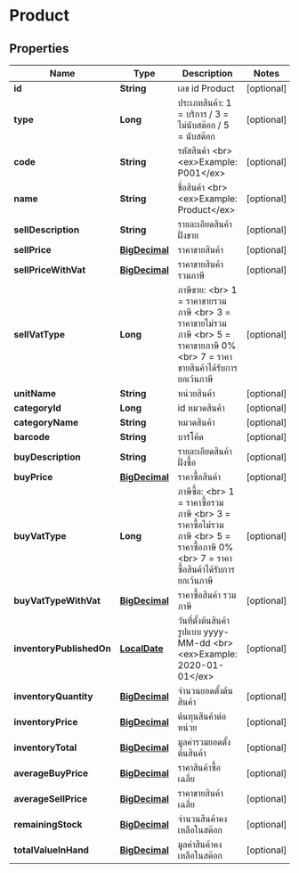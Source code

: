 

# Product

## Properties

Name | Type | Description | Notes
------------ | ------------- | ------------- | -------------
**id** | **String** | เลข id Product |  [optional]
**type** | **Long** | ประเภทสินค้า: 1 &#x3D; บริการ / 3 &#x3D; ไม่นับสต๊อก / 5 &#x3D; นับสต๊อก |  [optional]
**code** | **String** | รหัสสินค้า &lt;br&gt; &lt;ex&gt;Example: P001&lt;/ex&gt; |  [optional]
**name** | **String** | ชื่อสินค้า &lt;br&gt; &lt;ex&gt;Example: Product&lt;/ex&gt; |  [optional]
**sellDescription** | **String** | รายละเอียดสินค้า ฝั่งขาย |  [optional]
**sellPrice** | [**BigDecimal**](BigDecimal.md) | ราคาขายสินค้า |  [optional]
**sellPriceWithVat** | [**BigDecimal**](BigDecimal.md) | ราคาขายสินค้า รวมภาษี |  [optional]
**sellVatType** | **Long** | ภาษีขาย: &lt;br&gt; 1 &#x3D; ราคาขายรวมภาษี &lt;br&gt; 3 &#x3D; ราคาขายไม่รวมภาษี &lt;br&gt; 5 &#x3D; ราคาขายภาษี 0% &lt;br&gt; 7 &#x3D; ราคาขายสินค้าได้รับการยกเว้นภาษี |  [optional]
**unitName** | **String** | หน่วยสินค้า |  [optional]
**categoryId** | **Long** | id หมวดสินค้า |  [optional]
**categoryName** | **String** | หมวดสินค้า |  [optional]
**barcode** | **String** | บาร์โค้ด |  [optional]
**buyDescription** | **String** | รายละเอียดสินค้า ฝั่งซื้อ |  [optional]
**buyPrice** | [**BigDecimal**](BigDecimal.md) | ราคาซื้อสินค้า |  [optional]
**buyVatType** | **Long** | ภาษีซื้อ: &lt;br&gt; 1 &#x3D; ราคาซื้อรวมภาษี &lt;br&gt; 3 &#x3D; ราคาซื้อไม่รวมภาษี &lt;br&gt; 5 &#x3D; ราคาซื้อภาษี 0% &lt;br&gt; 7 &#x3D; ราคาซื้อสินค้าได้รับการยกเว้นภาษี |  [optional]
**buyVatTypeWithVat** | [**BigDecimal**](BigDecimal.md) | ราคาซื้อสินค้า รวมภาษี |  [optional]
**inventoryPublishedOn** | [**LocalDate**](LocalDate.md) | วันที่ตั้งต้นสินค้า รูปแบบ yyyy-MM-dd &lt;br&gt; &lt;ex&gt;Example: 2020-01-01&lt;/ex&gt; |  [optional]
**inventoryQuantity** | [**BigDecimal**](BigDecimal.md) | จำนวนยอดตั้งต้นสินค้า |  [optional]
**inventoryPrice** | [**BigDecimal**](BigDecimal.md) | ต้นทุนสินค้าต่อหน่วย |  [optional]
**inventoryTotal** | [**BigDecimal**](BigDecimal.md) | มูลค่ารวมยอดตั้งต้นสินค้า |  [optional]
**averageBuyPrice** | [**BigDecimal**](BigDecimal.md) | ราคาสินค้าซื้อเฉลี่ย |  [optional]
**averageSellPrice** | [**BigDecimal**](BigDecimal.md) | ราคาขายสินค้าเฉลี่ย |  [optional]
**remainingStock** | [**BigDecimal**](BigDecimal.md) | จำนวนสินค้าคงเหลือในสต๊อก |  [optional]
**totalValueInHand** | [**BigDecimal**](BigDecimal.md) | มูลค่าสินค้าคงเหลือในสต๊อก |  [optional]



